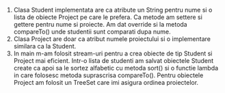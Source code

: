 1) Clasa Student implementata are ca atribute un String pentru nume si o lista de obiecte Project pe care le prefera. Ca metode am settere si gettere pentru 
   nume si proiecte. Am dat override si la metoda compareTo() unde studentii sunt comparati dupa nume.
2) Clasa Project are doar ca atribut numele proiectului si o implementare similara ca la Student.
3) In main m-am folosit stream-uri pentru a crea obiecte de tip Student si Project mai eficient. Intr-o lista de studenti am salvat obiectele Student create ca apoi 
   sa le sortez alfabetic cu metoda sort() si o functie lambda in care folosesc metoda suprascrisa compareTo(). Pentru obiectele Project am folosit un TreeSet care imi 
   asigura ordinea proiectelor.
